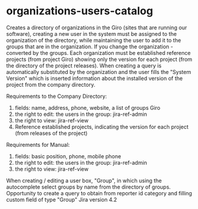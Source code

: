 organizations-users-catalog
===========================

Creates a directory of organizations in the Giro (sites that are running our software), creating a new user in the system must be assigned to the organization of the directory, while maintaining the user to add it to the groups that are in the organization. If you change the organization - converted by the groups.
Each organization must be established reference projects (from project Giro) showing only the version for each project (from the directory of the project releases).
When creating a query is automatically substituted by the organization and the user fills the "System Version" which is inserted information about the installed version of the project from the company directory.


Requirements to the Company Directory:
1) fields: name, address, phone, website, a list of groups Giro
2) the right to edit: the users in the group: jira-ref-admin
3) the right to view: jira-ref-view
4) Reference established projects, indicating the version for each project (from releases of the project)


Requirements for Manual:
1) fields: basic position, phone, mobile phone
2) the right to edit: the users in the group: jira-ref-admin
3) the right to view: jira-ref-view


 When creating / editing a user box, "Group", in which using the autocomplete select groups by name from the directory of groups.
Opportunity to create a query to obtain from reporter id category and filling custom field of type "Group"
Jira version 4.2